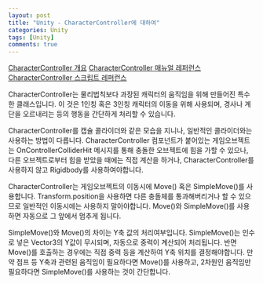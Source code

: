 ```yaml
---
layout: post
title: "Unity - CharacterController에 대하여"
categories: Unity
tags: [Unity]
comments: true
---
```


[CharacterController 개요](https://docs.unity3d.com/Manual/CharacterControllers.html)
[CharacterController 매뉴얼 레퍼런스](https://docs.unity3d.com/Manual/class-CharacterController.html)
[CharacterController 스크립트 레퍼런스](https://docs.unity3d.com/ScriptReference/CharacterController.html)

CharacterController는 물리법칙보다 과장된 캐릭터의 움직임을 위해 만들어진 특수한 클래스입니다. 이 것은 1인칭 혹은 3인칭 캐릭터의 이동을 위해 사용되며, 경사나 계단을 오르내리는 등의 행동을 간단하게 처리할 수 있습니다.

CharacterController를 캡슐 콜라이더와 같은 모습을 지니나, 일반적인 콜라이더와는 사용하는 방법이 다릅니다. CharacterController 컴포넌트가 붙어있는 게임오브젝트는 OnControllerColliderHit 메시지를 통해 충돌한 오브젝트에 힘을 가할 수 있으나, 다른 오브젝트로부터 힘을 받았을 때에는 직접 계산을 하거나, CharacterController를 사용하지 않고 Rigidbody를 사용하여야합니다.

CharacterController는 게임오브젝트의 이동시에 Move() 혹은 SimpleMove()를 사용합니다. Transform.position을 사용하면 다른 충돌체를 통과해버리거나 할 수 있으므로 일반적인 이동시에는 사용하지 말아야합니다. Move()와 SimpleMove()를 사용하면 자동으로 그 앞에서 멈추게 됩니다.

SimpleMove()와 Move()의 차이는 Y축 값의 처리여부입니다. SimpleMove()는 인수로 넣은 Vector3의 Y값이 무시되며, 자동으로 중력이 계산되어 처리됩니다. 반면 Move()를 호출하는 경우에는 직접 중력 등을 계산하여 Y축 위치를 결정해야합니다. 만약 점프 등 Y축과 관련된 움직임이 필요하다면 Move()를 사용하고, 2차원인 움직임만 필요하다면 SimpleMove()를 사용하는 것이 간단합니다.